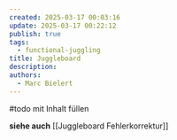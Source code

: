 ```yaml
---
created: 2025-03-17 00:03:16
update: 2025-03-17 00:22:12
publish: true
tags:
  - functional-juggling
title: Juggleboard
description: 
authors:
  - Marc Bielert
---
```


#todo  mit Inhalt füllen

**siehe auch** [[Juggleboard Fehlerkorrektur]]